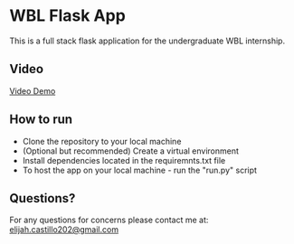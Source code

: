 # WBL Flask App

This is a full stack flask application for the undergraduate WBL internship.

## Video

[Video Demo](https://youtu.be/-Ij1o0vnq3E)

## How to run

- Clone the repository to your local machine
- (Optional but recommended) Create a virtual environment
- Install dependencies located in the requiremnts.txt file
- To host the app on your local machine - run the "run.py" script

## Questions?

For any questions for concerns please contact me at: elijah.castillo202@gmail.com



